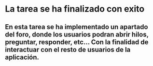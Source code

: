 # La tarea se ha finalizado con exito

## En esta tarea se ha implementado un apartado del foro, donde los usuarios podran abrir hilos, preguntar, responder, etc... Con la finalidad de interactuar con el resto de usuarios de la aplicación.